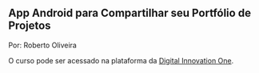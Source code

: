 ## App Android para Compartilhar seu Portfólio de Projetos
Por: Roberto Oliveira 

O curso pode ser acessado na plataforma da [Digital Innovation One](https://digitalinnovation.one/).

